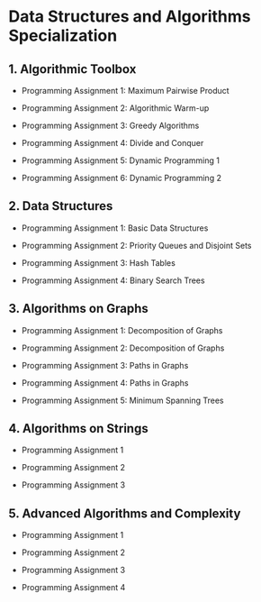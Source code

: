 # Data Structures and Algorithms Specialization

## 1. Algorithmic Toolbox

- Programming Assignment 1: Maximum Pairwise Product

- Programming Assignment 2: Algorithmic Warm-up

- Programming Assignment 3: Greedy Algorithms

- Programming Assignment 4: Divide and Conquer

- Programming Assignment 5: Dynamic Programming 1

- Programming Assignment 6: Dynamic Programming 2

## 2. Data Structures

- Programming Assignment 1: Basic Data Structures

- Programming Assignment 2: Priority Queues and Disjoint Sets

- Programming Assignment 3: Hash Tables

- Programming Assignment 4: Binary Search Trees


## 3. Algorithms on Graphs

- Programming Assignment 1: Decomposition of Graphs

- Programming Assignment 2: Decomposition of Graphs

- Programming Assignment 3: Paths in Graphs

- Programming Assignment 4: Paths in Graphs

- Programming Assignment 5: Minimum Spanning Trees

## 4. Algorithms on Strings

- Programming Assignment 1

- Programming Assignment 2

- Programming Assignment 3

## 5. Advanced Algorithms and Complexity

- Programming Assignment 1

- Programming Assignment 2

- Programming Assignment 3

- Programming Assignment 4
